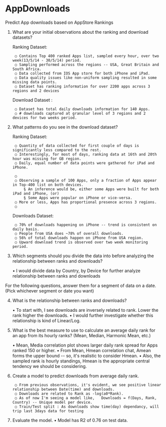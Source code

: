 # AppDownloads
Predict App downloads based on AppStore Rankings

1) What are your initial observations about the ranking and download datasets?
	
	
	Ranking Dataset:
	
		○ Contains Top 400 ranked Apps list, sampled every hour, over two week(13/5/14 - 30/5/14) period.
		○ Sampling performed across the regions -- USA, Great Britain and South Africa. 
		○ Data collected from IOS App store for both iPhone and iPad.
		○ Data quality issues like non-uniform sampling resulted in some missing data points.
		○ Dataset has ranking information for over 2200 apps across 3 regions and 2 devices
	
	
	Download Dataset :
	
		○ Dataset has total daily downloads information for 140 Apps.
		○ # downloads captured at granular level of 3 regions and 2 devices for two weeks period.




2) What patterns do you see in the download dataset?

	Ranking Dataset:

		○ Quantity of data collected for first couple of days is significantly less compared to the rest.
		○ Interestingly, for most of days, ranking data at 16th and 20th hour was missing for GB region. 
		○ Daily, equal number of data points were gathered for iPad and iPhone.

		○ 
		○ Observing a sample of 100 Apps, only a fraction of Apps appear in Top-400 list on both devices.
			§ An inference would be, either some Apps were built for both iPad and iPhone, (or)
			§ Some Apps were popular on iPhone or vice-versa.
		○ More or less, Apps has proportional presence across 3 regions.
		○ 
		
	Downloads Dataset:
		
		○ 70% of downloads happening on iPhone -- trend is consistent on daily basis.
		○ People from USA does ~78% of overall downloads.
		○ 56% of total downloads happen on iPhone from USA region.
		○ Upward download trend is observed over two week monitoring period.
	




3) Which segments should you divide the data into before analyzing the relationship between ranks and downloads?

	• I would divide data by Country, by Device for further analyze relationship between ranks and downloads


For the following questions, answer them for a segment of data on a date. (Pick whichever segment or date you want)


4) What is the relationship between ranks and downloads?

	• To start with, I see downloads are inversely related to rank. Lower the rank higher the downloads.
	• I would further investigate whether this relationship is kind of Linear/Log.





5) What is the best measure to use to calculate an average daily rank for an app from its hourly ranks? (Mean, Median, Harmonic Mean, etc.)

	• Mean, Media correlation plot shows larger daily rank spread for Apps ranked 150 or higher.
	• From Mean, Hmean correlation chat, Amean forms the upper bound -- so, it's realistic to consider Hmean.
	• Also, the sampled rank is hourly standings, Hmean is the appropriate central tendency we should be considering.  






6) Create a model to predict downloads from average daily rank.

		○ From previous observations, it's evident, we see positive linear relationship between Date(time) and downloads.
		○ Downloads are related to Rank as -log(a0*Rank).
		○ As of now I'm seeing a model like,   Downloads = f(Days, Rank, Country) -- Unique model per device.
		○ Train/Test split : As downloads show time(day) dependancy, will trip last 3days data for testing
	

7) Evaluate the model.
	•      Model has R2 of 0.76 on test data.
